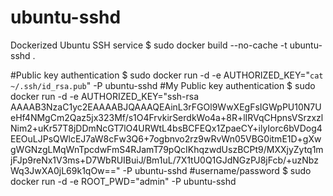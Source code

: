 # ubuntu-sshd
Dockerized Ubuntu SSH service
$ sudo docker build --no-cache -t ubuntu-sshd .

#Public key authentication
$ sudo docker run -d -e AUTHORIZED_KEY="`cat ~/.ssh/id_rsa.pub`" -P ubuntu-sshd
#My Public key authentication
$ sudo docker run -d -e AUTHORIZED_KEY="ssh-rsa AAAAB3NzaC1yc2EAAAABJQAAAQEAinL3rFGOl9WwXEgFsIGWpPU10N7UeHf4NMgCm2Qaz5jx323Mf/s1O4FrvkirSerdkWo4a+8R+lIRVqCHpnsVSrzxzlNim2+uKr57T8jDDmNcGT7lO4URWtL4bsBCFEQx1ZpaeCY+ilyIorc6bVDog4EEOuLJPsQWlcEJ7aW8cFw3Q6+7ogbnvo2rz9wRvWn05VBG0itmE1D+gXwgWGNzgLMqWnTpcdwFmS4RJamT79pQcIKhqzwdUszBCPt9/MXXjyZytq1mjFJp9reNx1V3ms+D7WbRUIBuiJ/Bm1uL/7X1tU0Q1GJdNGzPJ8jFcb/+uzNbzWq3JwXA0jL69k1qOw==" -P ubuntu-sshd
#username/password
$ sudo docker run -d -e ROOT_PWD="admin" -P ubuntu-sshd

